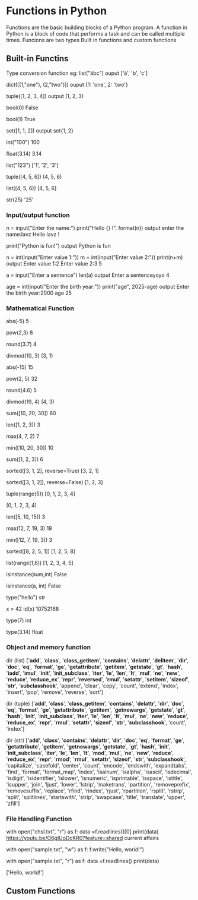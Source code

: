 # Functions in Python
Functions are the basic building blocks of a Python program. A function in Python is a block of code that performs a task and can be called multiple times.
Funcions are two types
Built in functions and custom functions
## Built-in Functins
Type conversion function
eg:
list("äbc")
ouput
['ä', 'b', 'c']

dict([(1,"one"), (2,"two")])
ouput
{1: 'one', 2: 'two'}

tuple([1, 2, 3, 4])
output
(1, 2, 3)

bool(0)
False

bool(1)
True

set([1, 1, 2])
output
set{1, 2}

int("100")
100

float(3.14)
3.14

list("123")
['1', '2', '3']

tuple([4, 5, 6])
(4, 5, 6)

list((4, 5, 6))
[4, 5, 6]

str(25)
'25'

### Input/output function
n = input("Enter the name:")
print("Hello {} !". format(n))
output
enter the name:lavz
Hello lavz !

print("Python is fun!")
output
Python is fun

n = int(input("Enter value 1:"))
m = int(input("Enter value 2:"))
print(n+m)
output
Enter value 1:2
Enter value 2:3
5

a = input("Enter a sentence")
len(a)
output
Enter a sentenceyoyo
4

age = int(input("Enter the birth year:"))
print("age", 2025-age)
output
Enter the birth year:2000
age 25

### Mathematical Function
abs(-5)
5

pow(2,3)
8

round(3.7)
4

divmod(10, 3)
(3, 1)

abs(-15)
15

pow(2, 5)
32

round(4.6)
5

divmod(19, 4)
(4, 3)

sum([10, 20, 30])
60

len([1, 2, 3])
3

max(4, 7, 2)
7

min([10, 20, 30])
10

sum([1, 2, 3])
6

sorted([3, 1, 2], reverse=True)
[3, 2, 1]

sorted([3, 1, 2]), reverse=False)
[1, 2, 3]

tuple(range(5))
[0, 1, 2, 3, 4]

(0, 1, 2, 3, 4)

len([5, 10, 15])
3

max(12, 7, 19, 3)
19

min([12, 7, 19, 3])
3

sorted([8, 2, 5, 1])
[1, 2, 5, 8]

list(range(1,6))
[1, 2, 3, 4, 5]

isinstance(sum,int)
False

isinstance(a, int)
False

type("hello")
str

x = 42
id(x)
10752168

type(7)
int

type(3.14)
float

### Object and memory function
dir (list)
['__add__',
 '__class__',
 '__class_getitem__',
 '__contains__',
 '__delattr__',
 '__delitem__',
 '__dir__',
 '__doc__',
 '__eq__',
 '__format__',
 '__ge__',
 '__getattribute__',
 '__getitem__',
 '__getstate__',
 '__gt__',
 '__hash__',
 '__iadd__',
 '__imul__',
 '__init__',
 '__init_subclass__',
 '__iter__',
 '__le__',
 '__len__',
 '__lt__',
 '__mul__',
 '__ne__',
 '__new__',
 '__reduce__',
 '__reduce_ex__',
 '__repr__',
 '__reversed__',
 '__rmul__',
 '__setattr__',
 '__setitem__',
 '__sizeof__',
 '__str__',
 '__subclasshook__',
 'append',
 'clear',
 'copy',
 'count',
 'extend',
 'index',
 'insert',
 'pop',
 'remove',
 'reverse',
 'sort']

 dir (tuple)
 ['__add__',
 '__class__',
 '__class_getitem__',
 '__contains__',
 '__delattr__',
 '__dir__',
 '__doc__',
 '__eq__',
 '__format__',
 '__ge__',
 '__getattribute__',
 '__getitem__',
 '__getnewargs__',
 '__getstate__',
 '__gt__',
 '__hash__',
 '__init__',
 '__init_subclass__',
 '__iter__',
 '__le__',
 '__len__',
 '__lt__',
 '__mul__',
 '__ne__',
 '__new__',
 '__reduce__',
 '__reduce_ex__',
 '__repr__',
 '__rmul__',
 '__setattr__',
 '__sizeof__',
 '__str__',
 '__subclasshook__',
 'count',
 'index']

 dir (str)
 ['__add__',
 '__class__',
 '__contains__',
 '__delattr__',
 '__dir__',
 '__doc__',
 '__eq__',
 '__format__',
 '__ge__',
 '__getattribute__',
 '__getitem__',
 '__getnewargs__',
 '__getstate__',
 '__gt__',
 '__hash__',
 '__init__',
 '__init_subclass__',
 '__iter__',
 '__le__',
 '__len__',
 '__lt__',
 '__mod__',
 '__mul__',
 '__ne__',
 '__new__',
 '__reduce__',
 '__reduce_ex__',
 '__repr__',
 '__rmod__',
 '__rmul__',
 '__setattr__',
 '__sizeof__',
 '__str__',
 '__subclasshook__',
 'capitalize',
 'casefold',
 'center',
 'count',
 'encode',
 'endswith',
 'expandtabs',
 'find',
 'format',
 'format_map',
 'index',
 'isalnum',
 'isalpha',
 'isascii',
 'isdecimal',
 'isdigit',
 'isidentifier',
 'islower',
 'isnumeric',
 'isprintable',
 'isspace',
 'istitle',
 'isupper',
 'join',
 'ljust',
 'lower',
 'lstrip',
 'maketrans',
 'partition',
 'removeprefix',
 'removesuffix',
 'replace',
 'rfind',
 'rindex',
 'rjust',
 'rpartition',
 'rsplit',
 'rstrip',
 'split',
 'splitlines',
 'startswith',
 'strip',
 'swapcase',
 'title',
 'translate',
 'upper',
 'zfill']
 
 ### File Handling Function
 with open("chsl.txt", "r") as f:
  data =f.readlines()[0]
print(data)
https://youtu.be/O6glUoDcKR0?feature=shared current affairs

with open("sample.txt", "w") as f:
  f.write("Hello, world!")

with open("sample.txt", "r") as f:
  data =f.readlines()
print(data)

['Hello, world!']




 


## Custom Functions
